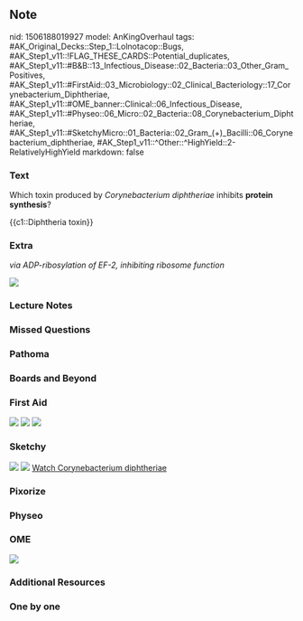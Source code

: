 ## Note
nid: 1506188019927
model: AnKingOverhaul
tags: #AK_Original_Decks::Step_1::Lolnotacop::Bugs, #AK_Step1_v11::!FLAG_THESE_CARDS::Potential_duplicates, #AK_Step1_v11::#B&B::13_Infectious_Disease::02_Bacteria::03_Other_Gram_Positives, #AK_Step1_v11::#FirstAid::03_Microbiology::02_Clinical_Bacteriology::17_Corynebacterium_Diphtheriae, #AK_Step1_v11::#OME_banner::Clinical::06_Infectious_Disease, #AK_Step1_v11::#Physeo::06_Micro::02_Bacteria::08_Corynebacterium_Diphtheriae, #AK_Step1_v11::#SketchyMicro::01_Bacteria::02_Gram_(+)_Bacilli::06_Corynebacterium_diphtheriae, #AK_Step1_v11::^Other::^HighYield::2-RelativelyHighYield
markdown: false

### Text
Which toxin produced by <i>Corynebacterium</i> <i>diphtheriae</i>
inhibits <b>protein synthesis</b>?
<div>
  {{c1::Diphtheria toxin}}
</div>

### Extra
<i>via ADP-ribosylation of EF-2, inhibiting ribosome function</i>
<div>
  <i><img src="paste-36262408880593.jpg"></i>
</div>

### Lecture Notes


### Missed Questions


### Pathoma


### Boards and Beyond


### First Aid
<img src="tmpt5199kzq.png"> <img src="tmpkwmlnm_b.png"> <img src=
"tmp8ezesr30.png">

### Sketchy
<img src="paste-509550625030145.jpg"> <img src=
"Screen%20Shot%202019-10-15%20at%208.47.52%20AM.png"> <a href=
"https://dashboard.sketchy.com/study/medical/courses/medical-microbiology/units/medical-microbiology-bacteria/videos/medical-microbiology-bacteria-gram-positive-bacilli-corynebacterium-diphtheriae?utm_source=anki&utm_medium=partnership&utm_campaign=february_update&utm_content=medical">
Watch Corynebacterium diphtheriae</a>

### Pixorize


### Physeo


### OME
<div class="ome-widget">
  <a href=
  "https://onlinemeded.org/spa/infectious-disease?ref=anki"><img src="_OME_AnkiFlashcards_Topic_2.png"></a>
</div>

### Additional Resources


### One by one

